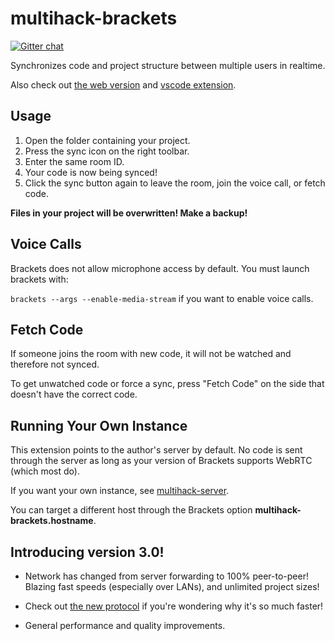 # multihack-brackets

[![Gitter chat](https://img.shields.io/badge/gitter-join%20chat%20%E2%86%92-brightgreen.svg)](https://gitter.im/multihack/multihack)

Synchronizes code and project structure between multiple users in realtime.  

Also check out [the web version](https://github.com/RationalCoding/multihack-web) and [vscode extension](https://github.com/RationalCoding/multihack-vscode).

## Usage 
1. Open the folder containing your project.
2. Press the sync icon on the right toolbar.  
3. Enter the same room ID.  
4. Your code is now being synced!  
5. Click the sync button again to leave the room, join the voice call, or fetch code.  

**Files in your project will be overwritten! Make a backup!**  

## Voice Calls

Brackets does not allow microphone access by default. You must launch brackets with:  

`brackets --args --enable-media-stream` if you want to enable voice calls.  

## Fetch Code

If someone joins the room with new code, it will not be watched and therefore not synced.  

To get unwatched code or force a sync, press "Fetch Code" on the side that doesn't have the correct code.

## Running Your Own Instance
This extension points to the author's server by default. No code is sent through the server as long as your version of Brackets supports WebRTC (which most do). 

If you want your own instance, see [multihack-server](https://github.com/RationalCoding/multihack-server).

You can target a different host through the Brackets option **multihack-brackets.hostname**.

## Introducing version 3.0!

- Network has changed from server forwarding to 100% peer-to-peer! Blazing fast speeds (especially over LANs), and unlimited project sizes!

- Check out [the new protocol](https://github.com/RationalCoding/multihack-wire) if you're wondering why it's so much faster!

- General performance and quality improvements.

